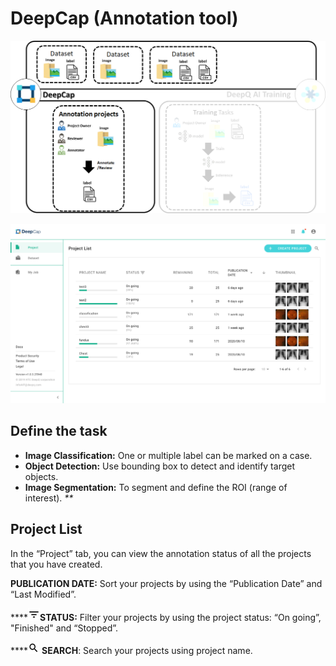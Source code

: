 # DeepCap (Annotation tool)

![](<../.gitbook/assets/image (143).png>)

![](<../.gitbook/assets/deepcap-overview (2).png>)

## Define the task

* **Image Classification:** One or multiple label can be marked on a case.
* **Object Detection:** Use bounding box to detect and identify target objects.
* **Image Segmentation:** To segment and define the ROI (range of interest). _\*\*_

## Project List

In the “Project” tab, you can view the annotation status of all the projects that you have created.

**PUBLICATION DATE:** Sort your projects by using the “Publication Date” and “Last Modified”.

\*\*\*\*![](<../.gitbook/assets/image (7).png>)**STATUS:** Filter your projects by using the project status: “On going”, "Finished" and “Stopped”.

\*\*\*\*![](<../.gitbook/assets/image (21).png>) **SEARCH**: Search your projects using project name.
